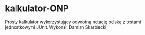 # kalkulator-ONP
Prosty kalkulator wykorzystujący odwrotną notację polską z testami jednostkowymi JUnit.
Wykonał: Damian Skarbiecki
